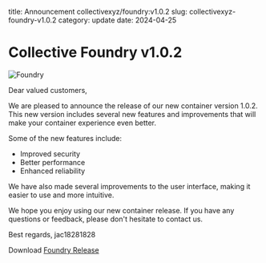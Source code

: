 title: Announcement collectivexyz/foundry:v1.0.2
slug: collectivexyz-foundry-v1.0.2
category: update
date: 2024-04-25

# Collective Foundry v1.0.2

![Foundry]({static}/images/universe/foundry.png)

Dear valued customers,

We are pleased to announce the release of our new container version 1.0.2. This new version includes several new features and improvements that will make your container experience even better.

Some of the new features include:

- Improved security
- Better performance
- Enhanced reliability

We have also made several improvements to the user interface, making it easier to use and more intuitive.

We hope you enjoy using our new container release. If you have any questions or feedback, please don't hesitate to contact us.

Best regards,
jac18281828

Download [Foundry Release](https://github.com/collectivexyz/foundry/pkgs/container/foundry)
